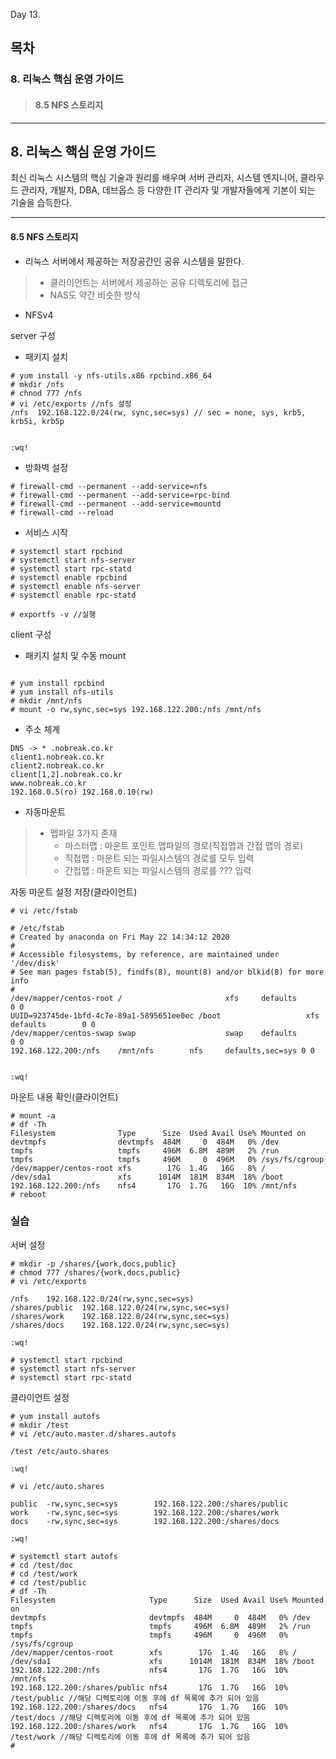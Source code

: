 Day 13.

## 목차
 
### 8. 리눅스 핵심 운영 가이드

> #### 8.5 NFS 스토리지


------------
 
 
## 8. 리눅스 핵심 운영 가이드
 
 
최신 리눅스 시스템의 핵심 기술과 원리를 배우며 서버 관리자, 시스템 엔지니어, 클라우드 관리자, 개발자, DBA, 데브옵스 등 다양한 IT 관리자 및 개발자들에게 기본이 되는 기술을 습득한다.



 ------------

 
 #### 8.5 NFS 스토리지

* 리눅스 서버에서 제공하는 저장공간인 공유 시스템을 말한다.
> * 클라이언트는 서버에서 제공하는 공유 디렉토리에 접근
> * NAS도 약간 비슷한 방식

* NFSv4


server 구성
* 패키지 설치
```
# yum install -y nfs-utils.x86 rpcbind.x86_64
# mkdir /nfs
# chnod 777 /nfs
# vi /etc/exports //nfs 설정
/nfs  192.168.122.0/24(rw, sync,sec=sys) // sec = none, sys, krb5, krb5i, krb5p


:wq!
```
* 방화벽 설정 
```
# firewall-cmd --permanent --add-service=nfs
# firewall-cmd --permanent --add-service=rpc-bind
# firewall-cmd --permanent --add-service=mountd
# firewall-cmd --reload
```

* 서비스 시작
```
# systemctl start rpcbind
# systemctl start nfs-server
# systemctl start rpc-statd
# systemctl enable rpcbind
# systemctl enable nfs-server
# systemctl enable rpc-statd

# exportfs -v //실행
```
client 구성
* 패키지 설치 및 수동 mount
```

# yum install rpcbind
# yum install nfs-utils
# mkdir /mnt/nfs
# mount -o rw,sync,sec=sys 192.168.122.200:/nfs /mnt/nfs

```

* 주소 체계
```
DNS -> * .nobreak.co.kr
client1.nobreak.co.kr
client2.nobreak.co.kr
client[1,2].nobreak.co.kr
www.nobreak.co.kr
192.168.0.5(ro) 192.168.0.10(rw)
```

* 자동마운트
> * 멥파일 3가지 존재
>   + 마스터맵 : 마운트 포인트 맵파일의 경로(직접맵과 간접 맵의 경로)
>   + 직접맵 : 마운트 되는 파일시스템의 경로를 모두 입력
>   + 간접맵 : 마운트 되는 파일시스템의 경로를 ??? 입력


자동 마운트 설정 저장(클라이언트)
```
# vi /etc/fstab

# /etc/fstab
# Created by anaconda on Fri May 22 14:34:12 2020
#
# Accessible filesystems, by reference, are maintained under '/dev/disk'
# See man pages fstab(5), findfs(8), mount(8) and/or blkid(8) for more info
#
/dev/mapper/centos-root /                       xfs     defaults        0 0
UUID=923745de-1bfd-4c7e-89a1-5895651ee0ec /boot                   xfs     defaults        0 0
/dev/mapper/centos-swap swap                    swap    defaults        0 0
192.168.122.200:/nfs    /mnt/nfs        nfs     defaults,sec=sys 0 0


:wq!
```

마운트 내용 확인(클라이언트)
```
# mount -a
# df -Th
Filesystem              Type      Size  Used Avail Use% Mounted on
devtmpfs                devtmpfs  484M     0  484M   0% /dev
tmpfs                   tmpfs     496M  6.8M  489M   2% /run
tmpfs                   tmpfs     496M     0  496M   0% /sys/fs/cgroup
/dev/mapper/centos-root xfs        17G  1.4G   16G   8% /
/dev/sda1               xfs      1014M  181M  834M  18% /boot
192.168.122.200:/nfs    nfs4       17G  1.7G   16G  10% /mnt/nfs
# reboot 
```


### 실습


서버 설정

```
# mkdir -p /shares/{work,docs,public}
# chmod 777 /shares/{work,docs,public}
# vi /etc/exports

/nfs    192.168.122.0/24(rw,sync,sec=sys)
/shares/public  192.168.122.0/24(rw,sync,sec=sys)
/shares/work    192.168.122.0/24(rw,sync,sec=sys)
/shares/docs    192.168.122.0/24(rw,sync,sec=sys)

:wq!

# systemctl start rpcbind
# systemctl start nfs-server
# systemctl start rpc-statd

```


클라이언트 설정
```
# yum install autofs
# mkdir /test
# vi /etc/auto.master.d/shares.autofs

/test /etc/auto.shares

:wq!

# vi /etc/auto.shares

public  -rw,sync,sec=sys        192.168.122.200:/shares/public
work    -rw,sync,sec=sys        192.168.122.200:/shares/work
docs    -rw,sync,sec=sys        192.168.122.200:/shares/docs

:wq!

# systemctl start autofs
# cd /test/doc
# cd /test/work
# cd /test/public
# df -Th
Filesystem                     Type      Size  Used Avail Use% Mounted on
devtmpfs                       devtmpfs  484M     0  484M   0% /dev
tmpfs                          tmpfs     496M  6.8M  489M   2% /run
tmpfs                          tmpfs     496M     0  496M   0% /sys/fs/cgroup
/dev/mapper/centos-root        xfs        17G  1.4G   16G   8% /
/dev/sda1                      xfs      1014M  181M  834M  18% /boot
192.168.122.200:/nfs           nfs4       17G  1.7G   16G  10% /mnt/nfs
192.168.122.200:/shares/public nfs4       17G  1.7G   16G  10% /test/public //해당 디렉토리에 이동 후에 df 목록에 추가 되어 있음
192.168.122.200:/shares/docs   nfs4       17G  1.7G   16G  10% /test/docs //해당 디렉토리에 이동 후에 df 목록에 추가 되어 있음
192.168.122.200:/shares/work   nfs4       17G  1.7G   16G  10% /test/work //해당 디렉토리에 이동 후에 df 목록에 추가 되어 있음
# 

```




